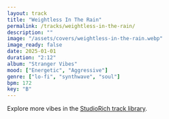 ```yaml
---
layout: track
title: "Weightless In The Rain"
permalink: /tracks/weightless-in-the-rain/
description: ""
image: "/assets/covers/weightless-in-the-rain.webp"
image_ready: false
date: 2025-01-01
duration: "2:12"
album: "Stranger Vibes"
mood: ["Energetic", "Aggressive"]
genre: ["lo-fi", "synthwave", "soul"]
bpm: 172
key: "B"
---
```


Explore more vibes in the [StudioRich track library](/tracks/).
